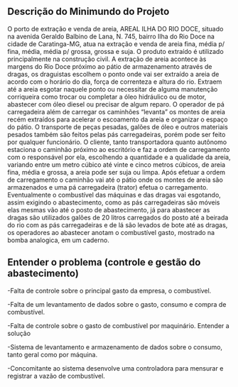 ## Descrição do Minimundo do Projeto 

O porto de extração e venda de areia, AREAL ILHA DO RIO DOCE, situado na avenida Geraldo Balbino de Lana, N. 745, bairro Ilha do Rio Doce na cidade de Caratinga-MG, atua na extração e venda de areia fina, média p/ fina, média, média p/ grossa, grossa e suja. O produto extraído é utilizado principalmente na construção civil. A extração de areia acontece às margens do Rio Doce próximo ao pátio de armazenamento através de dragas, os draguistas escolhem o ponto onde vai ser extraído a areia de acordo com o horário do dia, força de correnteza e altura do rio. Extraem até a areia esgotar naquele ponto ou necessitar de alguma manutenção corriqueira como trocar ou completar a óleo hidráulico ou de motor, abastecer com óleo diesel ou precisar de algum reparo. O operador de pá carregadeira além de carregar os caminhões “levanta” os montes de areia recém extraídos para acelerar o escoamento da areia e organizar o espaço do pátio. O transporte de peças pesadas, galões de óleo e outros materiais pesados também são feitos pelas pás carregadeiras, porém pode ser feito por qualquer funcionário. O cliente, tanto transportadora quanto autônomo estaciona o caminhão próximo ao escritório e faz a ordem de carregamento com o responsável por ela, escolhendo a quantidade e a qualidade da areia, variando entre um metro cúbico até vinte e cinco metros cúbicos, de areia fina, média e grossa, a areia pode ser suja ou limpa. Após efetuar a ordem de carregamento o caminhão vai até o pátio onde os montes de areia são armazenados e uma pá carregadeira (trator) efetua o carregamento. Eventualmente o combustível das máquinas e das dragas vai esgotando, assim exigindo o abastecimento, como as pás carregadeiras são móveis elas mesmas vão até o posto de abastecimento, já para abastecer as dragas são utilizados galões de 20 litros carregados do posto até a beirada do rio com as pás carregadeiras e de lá são levados de bote até as dragas, os operadores ao abastecer anotam o combustível gasto, mostrado na bomba analogica, em um caderno. 


## Entender o problema (controle e gestão do abastecimento) 

-Falta de controle sobre o principal gasto da empresa, o combustível. 

-Falta de um levantamento de dados sobre o gasto, consumo e compra de combustível. 

-Falta de controle sobre o gasto de combustível por maquinário. 
Entender a solução 

-Sistema de levantamento e armazenamento de dados sobre o consumo, tanto geral como por máquina. 

-Concomitante ao sistema desenvolve uma controladora para mensurar e registrar a vazão de combustível.
